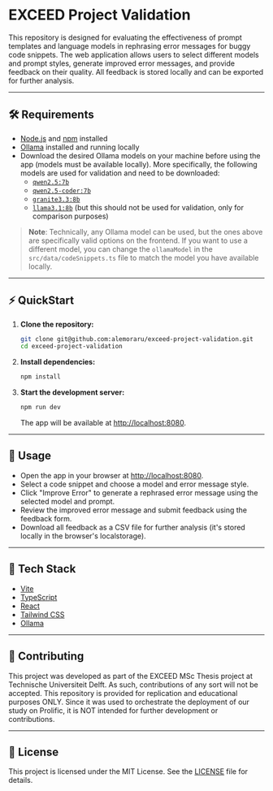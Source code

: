 # EXCEED Project Validation

This repository is designed for evaluating the effectiveness of prompt templates and language models in rephrasing error
messages for buggy code snippets. The web application allows users to select different models and prompt styles,
generate improved error messages, and provide feedback on their quality. All feedback is stored locally and can be
exported for further analysis.

---

## 🛠️ Requirements

- [Node.js](https://nodejs.org/) and [npm](https://www.npmjs.com/) installed
- [Ollama](https://ollama.com/) installed and running locally
- Download the desired Ollama models on your machine before using the app (models must be available locally). More
  specifically, the following models are used for validation and need to be downloaded:
    - [`qwen2.5:7b`](https://ollama.com/library/qwen2.5:7b)
    - [`qwen2.5-coder:7b`](https://ollama.com/library/qwen2.5-coder:7b)
    - [`granite3.3:8b`](https://ollama.com/library/granite3.3:8b)
    - [`llama3.1:8b`](https://ollama.com/library/llama3.1:8b) (but this should not be used for validation, only for
      comparison purposes)

> **Note**: Technically, any Ollama model can be used, but the ones above are specifically valid options on the
> frontend. If you want to use a different model, you can change the `ollamaModel` in the `src/data/codeSnippets.ts`
> file to match the model you have available locally.

---

## ⚡ QuickStart

1. **Clone the repository:**

   ```sh
   git clone git@github.com:alemoraru/exceed-project-validation.git
   cd exceed-project-validation
   ```

2. **Install dependencies:**

   ```sh
   npm install
   ```

3. **Start the development server:**

   ```sh
   npm run dev
   ```

   The app will be available at [http://localhost:8080](http://localhost:8080).

---

## 🚀 Usage

- Open the app in your browser at [http://localhost:8080](http://localhost:8080).
- Select a code snippet and choose a model and error message style.
- Click "Improve Error" to generate a rephrased error message using the selected model and prompt.
- Review the improved error message and submit feedback using the feedback form.
- Download all feedback as a CSV file for further analysis (it's stored locally in the browser's localstorage).

---

## 🧩 Tech Stack

- [Vite](https://vitejs.dev/)
- [TypeScript](https://www.typescriptlang.org/)
- [React](https://reactjs.org/)
- [Tailwind CSS](https://tailwindcss.com/)
- [Ollama](https://ollama.com/)

---

## 🤝 Contributing

This project was developed as part of the EXCEED MSc Thesis project at Technische Universiteit Delft. As such,
contributions of any sort will not be accepted. This repository is provided for replication and educational purposes
ONLY. Since it was used to orchestrate the deployment of our study on Prolific, it is NOT intended for further
development or contributions.

---

## 📄 License

This project is licensed under the MIT License. See the [LICENSE](LICENSE) file for details.
